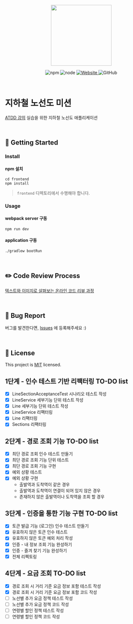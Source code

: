 <p align="center">
    <img width="200px;" src="https://raw.githubusercontent.com/woowacourse/atdd-subway-admin-frontend/master/images/main_logo.png"/>
</p>
<p align="center">
  <img alt="npm" src="https://img.shields.io/badge/npm-%3E%3D%205.5.0-blue">
  <img alt="node" src="https://img.shields.io/badge/node-%3E%3D%209.3.0-blue">
  <a href="https://edu.nextstep.camp/c/R89PYi5H" alt="nextstep atdd">
    <img alt="Website" src="https://img.shields.io/website?url=https%3A%2F%2Fedu.nextstep.camp%2Fc%2FR89PYi5H">
  </a>
  <img alt="GitHub" src="https://img.shields.io/github/license/next-step/atdd-subway-service">
</p>

<br>

# 지하철 노선도 미션
[ATDD 강의](https://edu.nextstep.camp/c/R89PYi5H) 실습을 위한 지하철 노선도 애플리케이션

<br>

## 🚀 Getting Started

### Install
#### npm 설치
```
cd frontend
npm install
```
> `frontend` 디렉토리에서 수행해야 합니다.

### Usage
#### webpack server 구동
```
npm run dev
```
#### application 구동
```
./gradlew bootRun
```
<br>

## ✏️ Code Review Process
[텍스트와 이미지로 살펴보는 온라인 코드 리뷰 과정](https://github.com/next-step/nextstep-docs/tree/master/codereview)

<br>

## 🐞 Bug Report

버그를 발견한다면, [Issues](https://github.com/next-step/atdd-subway-service/issues) 에 등록해주세요 :)

<br>

## 📝 License

This project is [MIT](https://github.com/next-step/atdd-subway-service/blob/master/LICENSE.md) licensed.

## 1단계 - 인수 테스트 기반 리팩터링 TO-DO list

- [x] LineSectionAcceptanceTest 시나리오 테스트 작성
- [x] LineService 세부기능 단위 테스트 작성
- [x] Line 세부기능 단위 테스트 작성
- [x] LineService 리팩터링
- [x] Line 리팩터링
- [x] Sections 리팩터링

## 2단계 - 경로 조회 기능 TO-DO list

- [x] 최단 경로 조회 인수 테스트 만들기
- [x] 최단 경로 조회 기능 단위 테스트
- [x] 최단 경로 조회 기능 구현
- [x] 예외 상황 테스트
- [x] 예외 상황 구현
    - 출발역과 도착역이 같은 경우
    - 출발역과 도착역이 연결이 되어 있지 않은 경우
    - 존재하지 않은 출발역이나 도착역을 조회 할 경우

## 3단계 - 인증을 통한 기능 구현 TO-DO list

- [x] 토큰 발급 기능 (로그인) 인수 테스트 만들기
- [x] 유효하지 않은 토큰 인수 테스트
- [x] 유효하지 않은 토큰 예외 처리 작성
- [x] 인증 - 내 정보 조회 기능 완성하기
- [x] 인증 - 즐겨 찾기 기능 완성하기
- [x] 전체 리펙토링

## 4단계 - 요금 조회 TO-DO list

- [x] 경로 조회 시 거리 기준 요금 정보 포함 테스트 작성
- [x] 경로 조회 시 거리 기준 요금 정보 포함 코드 작성
- [ ] 노선별 추가 요금 정책 테스트 작성
- [ ] 노선별 추가 요금 정책 코드 작성
- [ ] 연령별 할인 정책 테스트 작성
- [ ] 연령별 할인 정책 코드 작성